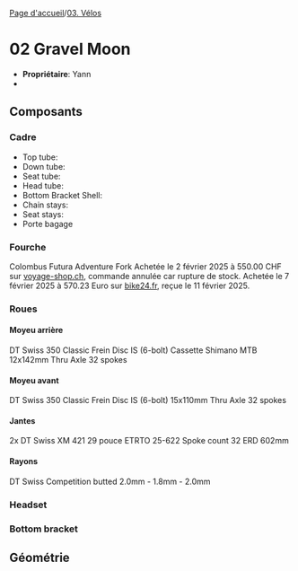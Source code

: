 [Page d'accueil](./index.md)/[03. Vélos](./03_bikes_fr.md)

# 02 Gravel Moon

 - **Propriétaire**: Yann
 - 

## Composants
### Cadre
  - Top tube: 
  - Down tube:
  - Seat tube:
  - Head tube:
  - Bottom Bracket Shell:
  - Chain stays:
  - Seat stays:
  - Porte bagage

### Fourche
Colombus Futura Adventure Fork
Achetée le 2 février 2025 à 550.00 CHF sur [voyage-shop.ch](https://www.voyage-shop.ch/Parts/Fork/Columbus-Futura-Adventure-Fork.htm?shop=fs_en&SessionId=&a=article&ProdNr=FKCG0006&p=5714), commande annulée car rupture de stock.
Achetée le 7 février 2025 à 570.23 Euro sur [bike24.fr](https://www.bike24.fr/produits/509565), reçue le 11 février 2025.

### Roues
#### Moyeu arrière
DT Swiss 350 Classic
Frein Disc IS (6-bolt)
Cassette Shimano MTB
12x142mm Thru Axle
32 spokes

#### Moyeu avant
DT Swiss 350 Classic
Frein Disc IS (6-bolt)
15x110mm Thru Axle
32 spokes

#### Jantes
2x DT Swiss XM 421
29 pouce
ETRTO 25-622
Spoke count 32
ERD 602mm

#### Rayons
DT Swiss Competition
butted 2.0mm - 1.8mm - 2.0mm


### Headset

### Bottom bracket

## Géométrie